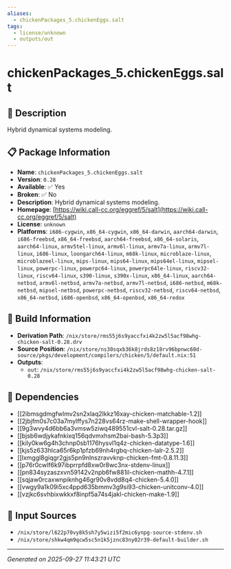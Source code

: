 ```yaml
---
aliases:
  - chickenPackages_5.chickenEggs.salt
tags:
  - license/unknown
  - outputs/out
---
```


# chickenPackages_5.chickenEggs.salt

## 📝 Description

Hybrid dynamical systems modeling.

## 📋 Package Information

- **Name**: `chickenPackages_5.chickenEggs.salt`
- **Version**: `0.28`
- **Available**: ✅ Yes
- **Broken**: ✅ No
- **Description**: Hybrid dynamical systems modeling.
- **Homepage**: [https://wiki.call-cc.org/eggref/5/salt](https://wiki.call-cc.org/eggref/5/salt)
- **License**: `unknown`
- **Platforms**: `i686-cygwin`, `x86_64-cygwin`, `x86_64-darwin`, `aarch64-darwin`, `i686-freebsd`, `x86_64-freebsd`, `aarch64-freebsd`, `x86_64-solaris`, `aarch64-linux`, `armv5tel-linux`, `armv6l-linux`, `armv7a-linux`, `armv7l-linux`, `i686-linux`, `loongarch64-linux`, `m68k-linux`, `microblaze-linux`, `microblazeel-linux`, `mips-linux`, `mips64-linux`, `mips64el-linux`, `mipsel-linux`, `powerpc-linux`, `powerpc64-linux`, `powerpc64le-linux`, `riscv32-linux`, `riscv64-linux`, `s390-linux`, `s390x-linux`, `x86_64-linux`, `aarch64-netbsd`, `armv6l-netbsd`, `armv7a-netbsd`, `armv7l-netbsd`, `i686-netbsd`, `m68k-netbsd`, `mipsel-netbsd`, `powerpc-netbsd`, `riscv32-netbsd`, `riscv64-netbsd`, `x86_64-netbsd`, `i686-openbsd`, `x86_64-openbsd`, `x86_64-redox`

## 🔧 Build Information

- **Derivation Path**: `/nix/store/rms55j6s9yaccfxi4k2zw5l5acf98whg-chicken-salt-0.28.drv`
- **Source Position**: `/nix/store/ns30sqxb36k8jrds8z18rv96bpnwc60d-source/pkgs/development/compilers/chicken/5/default.nix:51`
- **Outputs**:
  - `out`:  `/nix/store/rms55j6s9yaccfxi4k2zw5l5acf98whg-chicken-salt-0.28`

## 🔗 Dependencies

- [[2ibmsgdmgfwlmv2sn2xlaq2lkkz16xay-chicken-matchable-1.2]]
- [[2jbjfm0s7c03a7mylffys7n228vs64rz-make-shell-wrapper-hook]]
- [[9g3wvy4d6bb6a3vmsw5ziwq489551cvl-salt-0.28.tar.gz]]
- [[bjsb6wdjykafnkixq156qdvmxhsm2bai-bash-5.3p3]]
- [[kily0kw6g4h3chnp0sb1176hysvl1q4z-chicken-datatype-1.6]]
- [[kjs5z633hlca65r6kp1pfzb69nh4rgbq-chicken-lalr-2.5.2]]
- [[lxmggl8giqgr2gjs5pn9nlnszravvknp-chicken-fmt-0.8.11.3]]
- [[p76r0cwlf6k97ibprrpfd8xw0r8wc3nx-stdenv-linux]]
- [[pn834syzaszxvn59142v2npb6fw881il-chicken-mathh-4.7.1]]
- [[sqjaw0rcaxwnpiknhg46gr90v8vdd8q4-chicken-5.4.0]]
- [[vwgy9a1k09i5xc4ppd635bmmv3g9si93-chicken-unitconv-4.0]]
- [[vzjkc6svhbixwkkxf8inpf5a74s4jakl-chicken-make-1.9]]

## 📁 Input Sources

- `/nix/store/l622p70vy8k5sh7y5wizi5f2mic6ynpg-source-stdenv.sh`
- `/nix/store/shkw4qm9qcw5sc5n1k5jznc83ny02r39-default-builder.sh`

---
*Generated on 2025-09-27 11:43:21 UTC*
